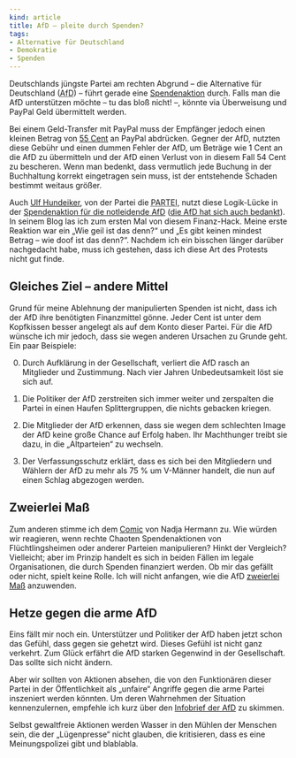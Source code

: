 ```yaml
---
kind: article
title: AfD – pleite durch Spenden?
tags:
- Alternative für Deutschland
- Demokratie
- Spenden
---
```


Deutschlands jüngste Partei am rechten Abgrund – die Alternative für
Deutschland (<abbr title="Alternative für Deutschland">AfD</abbr>) – führt
gerade eine [Spendenaktion][] durch. Falls man die AfD unterstützen möchte – tu
das bloß nicht! –, könnte via Überweisung und PayPal Geld übermittelt werden.

Bei einem Geld-Transfer mit PayPal muss der Empfänger jedoch einen kleinen
Betrag von [55&nbsp;Cent][55ct] an PayPal abdrücken. Gegner der AfD, nutzten
diese Gebühr und einen dummen Fehler der AfD, um Beträge wie 1&nbsp;Cent an die
AfD zu übermitteln und der AfD einen Verlust von in diesem Fall 54&nbsp;Cent zu
<span title="Bescheren? Klar; ist ja bald Weihnachten ;)">bescheren</span>.
Wenn man bedenkt, dass vermutlich jede Buchung in der Buchhaltung korrekt
eingetragen sein muss, ist der entstehende Schaden bestimmt weitaus größer.

Auch [Ulf Hundeiker][ulf], von der Partei die
<abbr title="Partei für Arbeit, Rechtsstaat, Tierschutz, Elitenförderung und basisdemokratische Initiative">PARTEI</abbr>,
nutzt diese Logik-Lücke in der [Spendenaktion für die notleidende AfD][artikel]
([die AfD hat sich auch bedankt][danke]). In seinem Blog las ich zum ersten Mal
von diesem Finanz-Hack.  Meine erste Reaktion war ein „Wie geil ist das denn?“
und „Es gibt keinen mindest Betrag – wie doof ist das denn?“. Nachdem ich ein
bisschen länger darüber nachgedacht habe, muss ich gestehen, dass ich diese Art
des Protests nicht gut finde.

Gleiches Ziel – andere Mittel
-----------------------------

Grund für meine Ablehnung der manipulierten Spenden ist nicht, dass ich der AfD
ihre benötigten Finanzmittel gönne. Jeder Cent ist unter dem Kopfkissen besser
angelegt als auf dem Konto dieser Partei. Für die AfD wünsche ich mir jedoch,
dass sie wegen anderen Ursachen zu Grunde geht. Ein paar Beispiele:

0. Durch Aufklärung in der Gesellschaft, verliert die AfD rasch an Mitglieder
   und Zustimmung. Nach vier Jahren Unbedeutsamkeit löst sie sich auf.

1. Die Politiker der AfD zerstreiten sich immer weiter und zerspalten die
   Partei in einen Haufen Splittergruppen, die nichts gebacken kriegen.

2. Die Mitglieder der AfD erkennen, dass sie wegen dem schlechten Image der AfD
   keine große Chance auf Erfolg haben. Ihr Machthunger treibt sie dazu, in die
   „Altparteien“ zu wechseln.

3. Der Verfassungsschutz erklärt, dass es sich bei den Mitgliedern und Wählern
   der AfD zu mehr als 75&nbsp;% um V-Männer handelt, die nun auf einen Schlag
   abgezogen werden.

Zweierlei Maß
-------------

Zum anderen stimme ich dem [Comic][] von Nadja Hermann zu. Wie würden wir
reagieren, wenn rechte Chaoten Spendenaktionen von Flüchtlingsheimen oder
anderer Parteien manipulieren? Hinkt der Vergleich? Vielleicht; aber im Prinzip
handelt es sich in beiden Fällen im legale Organisationen, die durch Spenden
finanziert werden. Ob mir das gefällt oder nicht, spielt keine Rolle. Ich will
nicht anfangen, wie die AfD [zweierlei Maß][2erlei] anzuwenden.

Hetze gegen die arme AfD
------------------------

Eins fällt mir noch ein. Unterstützer und Politiker der AfD haben jetzt schon
das Gefühl, dass gegen sie gehetzt wird. Dieses Gefühl ist nicht ganz verkehrt.
Zum Glück erfährt die AfD starken Gegenwind in der Gesellschaft. Das sollte
sich nicht ändern.

Aber wir sollten von Aktionen absehen, die von den Funktionären dieser Partei
in der Öffentlichkeit als „unfaire“ Angriffe gegen die arme Partei inszeniert
werden könnten. Um deren Wahrnehmen der Situation kennenzulernen, empfehle ich
kurz über den [Infobrief der AfD][pdf] zu skimmen.

Selbst gewaltfreie Aktionen werden Wasser in den Mühlen der Menschen sein, die
der „Lügenpresse“ nicht glauben, die kritisieren, dass es eine Meinungspolizei
gibt und blablabla.

[55ct]: https://payrexx.freshdesk.com/support/solutions/articles/1000019247-was-kostet-payrexx-

[spendenaktion]: https://www.alternativefuer.de/mitwirken/spendenaufruf/

[comic]: https://erzaehlmirnix.wordpress.com/2015/12/11/paypal/

[ulf]: http://weblog.hundeiker.de/

[artikel]: http://weblog.hundeiker.de/item-8888.html

[danke]: http://weblog.hundeiker.de/item-8889.html

[2erlei]: https://rheker.wordpress.com/2015/10/27/wenn-ein-storch-mit-zweierlei-mass-misst/

[pdf]: http://www.alternativefuer.de/wp-content/uploads/sites/7/2015/11/AfD_Kompakt_16-15.pdf
